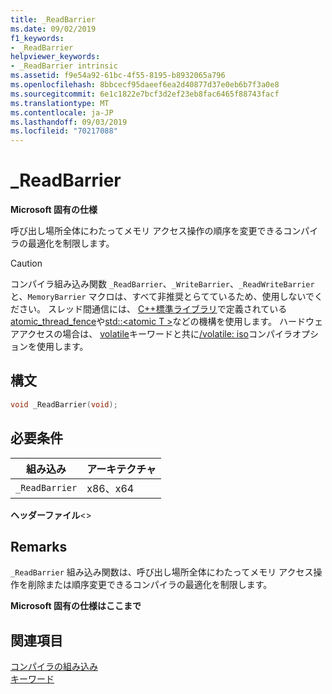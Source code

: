 ```yaml
---
title: _ReadBarrier
ms.date: 09/02/2019
f1_keywords:
- _ReadBarrier
helpviewer_keywords:
- _ReadBarrier intrinsic
ms.assetid: f9e54a92-61bc-4f55-8195-b8932065a796
ms.openlocfilehash: 8bbcecf95daeef6ea2d40877d37e0eb6b7f3a0e8
ms.sourcegitcommit: 6e1c1822e7bcf3d2ef23eb8fac6465f88743facf
ms.translationtype: MT
ms.contentlocale: ja-JP
ms.lasthandoff: 09/03/2019
ms.locfileid: "70217088"
---
```

# <a name="_readbarrier"></a>_ReadBarrier

**Microsoft 固有の仕様**

呼び出し場所全体にわたってメモリ アクセス操作の順序を変更できるコンパイラの最適化を制限します。

> [!CAUTION]
> コンパイラ組み込み関数 `_ReadBarrier`、`_WriteBarrier`、`_ReadWriteBarrier` と、`MemoryBarrier` マクロは、すべて非推奨とらてているため、使用しないでください。 スレッド間通信には、 [ C++標準ライブラリ](../standard-library/cpp-standard-library-reference.md)で定義されている[atomic_thread_fence](../standard-library/atomic-functions.md#atomic_thread_fence)や[std::\<atomic T >](../standard-library/atomic.md)などの機構を使用します。 ハードウェアアクセスの場合は、 [volatile](../cpp/volatile-cpp.md)キーワードと共に[/volatile: iso](../build/reference/volatile-volatile-keyword-interpretation.md)コンパイラオプションを使用します。

## <a name="syntax"></a>構文

```C
void _ReadBarrier(void);
```

## <a name="requirements"></a>必要条件

|組み込み|アーキテクチャ|
|---------------|------------------|
|`_ReadBarrier`|x86、x64|

**ヘッダーファイル**\<>

## <a name="remarks"></a>Remarks

`_ReadBarrier` 組み込み関数は、呼び出し場所全体にわたってメモリ アクセス操作を削除または順序変更できるコンパイラの最適化を制限します。

**Microsoft 固有の仕様はここまで**

## <a name="see-also"></a>関連項目

[コンパイラの組み込み](../intrinsics/compiler-intrinsics.md)\
[キーワード](../cpp/keywords-cpp.md)
